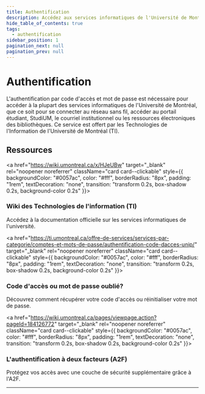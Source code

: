 ```yaml
---
title: Authentification
description: Accédez aux services informatiques de l'Université de Montréal grâce à l'authentification par code d'accès et mot de passe.
hide_table_of_contents: true
tags:
  - authentification
sidebar_position: 1
pagination_next: null
pagination_prev: null
---
```


# Authentification

L'authentification par code d'accès et mot de passe est nécessaire pour accéder à la plupart des services informatiques de l'Université de Montréal, que ce soit pour se connecter au réseau sans fil, accéder au portail étudiant, StudiUM, le courriel institutionnel ou les ressources électroniques des bibliothèques. Ce service est offert par les Technologies de l'Information de l'Université de Montréal (TI).

## Ressources

<div className="grid grid--3" style={{ display: "grid", gap: "1rem", gridTemplateColumns: "repeat(auto-fit, minmax(250px, 1fr))" }}>

<a href="https://wiki.umontreal.ca/x/HJeUBw" target="_blank" rel="noopener noreferrer" className="card card--clickable" style={{ backgroundColor: "#0057ac", color: "#fff", borderRadius: "8px", padding: "1rem", textDecoration: "none", transition: "transform 0.2s, box-shadow 0.2s, background-color 0.2s" }}>
  <div className="card__header">
    <h3>Wiki des Technologies de l'information (TI)</h3>
  </div>
  <div className="card__body">
    Accédez à la documentation officielle sur les services informatiques de l'université.
  </div>
</a>

<a href="https://ti.umontreal.ca/offre-de-services/services-par-categorie/comptes-et-mots-de-passe/authentification-code-dacces-unip/" target="_blank" rel="noopener noreferrer" className="card card--clickable" style={{ backgroundColor: "#0057ac", color: "#fff", borderRadius: "8px", padding: "1rem", textDecoration: "none", transition: "transform 0.2s, box-shadow 0.2s, background-color 0.2s" }}>
  <div className="card__header">
    <h3>Code d'accès ou mot de passe oublié?</h3>
  </div>
  <div className="card__body">
    Découvrez comment récupérer votre code d'accès ou réinitialiser votre mot de passe.
  </div>
</a>

<a href="https://wiki.umontreal.ca/pages/viewpage.action?pageId=184126772" target="_blank" rel="noopener noreferrer" className="card card--clickable" style={{ backgroundColor: "#0057ac", color: "#fff", borderRadius: "8px", padding: "1rem", textDecoration: "none", transition: "transform 0.2s, box-shadow 0.2s, background-color 0.2s" }}>
  <div className="card__header">
    <h3>L'authentification à deux facteurs (A2F)</h3>
  </div>
  <div className="card__body">
    Protégez vos accès avec une couche de sécurité supplémentaire grâce à l'A2F.
  </div>
</a>

</div>


---


